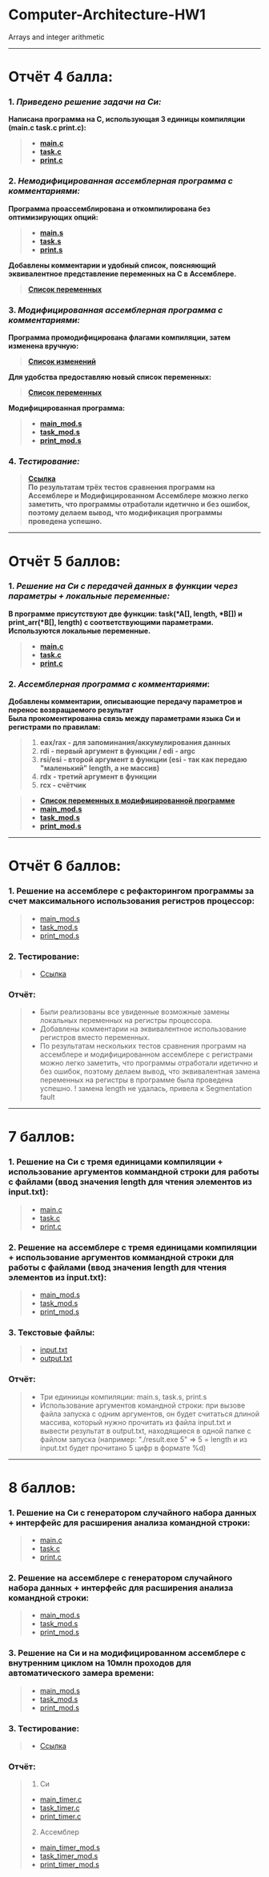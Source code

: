# Computer-Architecture-HW1
Arrays and integer arithmetic <br/>

----

# Отчёт 4 балла:
### 1. _Приведено решение задачи на Cи:_
__Написана программа на С, использующая 3 единицы компиляции (main.c task.c print.c):__
> * [__main.c__](https://github.com/ArtemFed/Computer-Architecture-HW1/blob/1b666c6c6c8fda0c04d10f0160e4615a3ae3f59c/C%20Files/main.c)
> * [__task.c__](https://github.com/ArtemFed/Computer-Architecture-HW1/blob/1b666c6c6c8fda0c04d10f0160e4615a3ae3f59c/C%20Files/task.c)
> * [__print.c__](https://github.com/ArtemFed/Computer-Architecture-HW1/blob/1b666c6c6c8fda0c04d10f0160e4615a3ae3f59c/C%20Files/print.c)

### 2. _Немодифицированная ассемблерная программа с комментариями:_
__Программа проассемблирована и откомпилирована без оптимизирующих опций:__
> * [__main.s__](https://github.com/ArtemFed/Computer-Architecture-HW1/blob/1b666c6c6c8fda0c04d10f0160e4615a3ae3f59c/Assembler/main.s)
> * [__task.s__](https://github.com/ArtemFed/Computer-Architecture-HW1/blob/1b666c6c6c8fda0c04d10f0160e4615a3ae3f59c/Assembler/task.s)
> * [__print.s__](https://github.com/ArtemFed/Computer-Architecture-HW1/blob/1b666c6c6c8fda0c04d10f0160e4615a3ae3f59c/Assembler/print.s)

__Добавлены комментарии и удобный список, поясняющий эквивалентное представление переменных на С в Ассемблере.__
> [__Список переменных__](https://github.com/ArtemFed/Computer-Architecture-HW1/blob/4a77f269eec74541d826cf8e578a482e3172365c/Assembler/variables.md)

### 3. _Модифицированная ассемблерная программа с комментариями:_
__Программа промодифицирована флагами компиляции, затем изменена вручную:__
> [__Список изменений__](https://github.com/ArtemFed/Computer-Architecture-HW1/blob/6c17edda1c5871b19e937e6682bb9f70a2a38ca7/Assembler_mod/Readme.md)

__Для удобства предоставляю новый список переменных:__
> [__Список переменных__](https://github.com/ArtemFed/Computer-Architecture-HW1/blob/575d07832ba26218638b2f5db34342c96f6c4b02/Assembler_mod/variables_mod.s)

__Модифицированная программа:__
> * [__main_mod.s__](https://github.com/ArtemFed/Computer-Architecture-HW1/blob/007c41d432d38f47f7290f8a19263a648a7b1b5b/Assembler_mod/main_mod.s)
> * [__task_mod.s__](https://github.com/ArtemFed/Computer-Architecture-HW1/blob/007c41d432d38f47f7290f8a19263a648a7b1b5b/Assembler_mod/task_mod.s)
> * [__print_mod.s__](https://github.com/ArtemFed/Computer-Architecture-HW1/blob/007c41d432d38f47f7290f8a19263a648a7b1b5b/Assembler_mod/print_mod.s)

### 4. _Тестирование:_
> [__Ссылка__](https://github.com/ArtemFed/Computer-Architecture-HW1/blob/85764be93cbb70bdb0302ecd95a2dd665eb67fdc/Tests.md) <br/>
> __По результатам трёх тестов сравнения программ на Ассемблере и Модифицированном Ассемблере можно легко заметить, что программы отработали идетично и без ошибок, поэтому делаем вывод, что модификация программы проведена успешно.__

---- 

# Отчёт 5 баллов:
### 1. _Решение на Cи с передачей данных в функции через параметры + локальные переменные:_
__В программе присутствуют две функции: task(*A[], length, *B[]) и print_arr(*B[], length) с соответствующими параметрами. Используются локальные переменные.__
> * [__main.c__](https://github.com/ArtemFed/Computer-Architecture-HW1/blob/1b666c6c6c8fda0c04d10f0160e4615a3ae3f59c/C%20Files/main.c)
> * [__task.c__](https://github.com/ArtemFed/Computer-Architecture-HW1/blob/1b666c6c6c8fda0c04d10f0160e4615a3ae3f59c/C%20Files/task.c)
> * [__print.c__](https://github.com/ArtemFed/Computer-Architecture-HW1/blob/1b666c6c6c8fda0c04d10f0160e4615a3ae3f59c/C%20Files/print.c)

### 2. _Ассемблерная программа с комментариями_:
__Добавлены комментарии, описывающие передачу параметров и перенос возвращаемого результат__ <br/>
__Была прокоментированна связь между параметрами языка Си и регистрами по правилам:__ <br/>
> 1)  __eax/rax - для запоминания/аккумулирования данных__
> 2)  __rdi - первый аргумент в функции / edi - argc__
> 3)  __rsi/esi - второй аргумент в функции (esi - так как передаю "маленький" length, а не массив)__
> 4)  __rdx - третий аргумент в функции__
> 5)  __rcx - счётчик__

> * [__Список переменных в модифицированной программе__](https://github.com/ArtemFed/Computer-Architecture-HW1/blob/575d07832ba26218638b2f5db34342c96f6c4b02/Assembler_mod/variables_mod.s)
> * [__main_mod.s__](https://github.com/ArtemFed/Computer-Architecture-HW1/blob/007c41d432d38f47f7290f8a19263a648a7b1b5b/Assembler_mod/main_mod.s)
> * [__task_mod.s__](https://github.com/ArtemFed/Computer-Architecture-HW1/blob/007c41d432d38f47f7290f8a19263a648a7b1b5b/Assembler_mod/task_mod.s)
> * [__print_mod.s__](https://github.com/ArtemFed/Computer-Architecture-HW1/blob/007c41d432d38f47f7290f8a19263a648a7b1b5b/Assembler_mod/print_mod.s)

---- 

# Отчёт 6 баллов:
### 1. Решение на ассемблере с рефакторингом программы за счет максимального использования регистров процессор: <br/>
> * [main_mod.s](https://github.com/ArtemFed/Computer-Architecture-HW1/blob/007c41d432d38f47f7290f8a19263a648a7b1b5b/Assembler_mod/main_mod.s) <br/>
> * [task_mod.s](https://github.com/ArtemFed/Computer-Architecture-HW1/blob/007c41d432d38f47f7290f8a19263a648a7b1b5b/Assembler_mod/task_mod.s) <br/>
> * [print_mod.s](https://github.com/ArtemFed/Computer-Architecture-HW1/blob/007c41d432d38f47f7290f8a19263a648a7b1b5b/Assembler_mod/print_mod.s) <br/>

### 2. Тестирование:
> * [Ссылка](https://github.com/ArtemFed/Computer-Architecture-HW1/blob/85764be93cbb70bdb0302ecd95a2dd665eb67fdc/Tests.md)

### Отчёт:
> * Были реализованы все увиденные возможные замены локальных переменных на регистры процессора.
> * Добавлены комментарии на эквивалентное использование регистров вместо переменных.
> * По результатам нескольких тестов сравнения программ на ассемблере и модифицированном ассемблере с регистрами можно легко заметить, что программы отработали идетично и без ошибок, поэтому делаем вывод, что эквивалентная замена переменных на регистры в программе была проведена успешно.
    ! замена length не удалась, привела к Segmentation fault

---- 

# 7 баллов:
### 1. Решение на Cи с тремя единицами компиляции + использование аргументов коммандной строки для работы с файлами (ввод значения length для чтения элементов из input.txt): <br/>
> * [main.c](https://github.com/ArtemFed/Computer-Architecture-HW1/blob/1b666c6c6c8fda0c04d10f0160e4615a3ae3f59c/C%20Files/main.c) <br/>
> * [task.c](https://github.com/ArtemFed/Computer-Architecture-HW1/blob/1b666c6c6c8fda0c04d10f0160e4615a3ae3f59c/C%20Files/task.c) <br/>
> * [print.c](https://github.com/ArtemFed/Computer-Architecture-HW1/blob/1b666c6c6c8fda0c04d10f0160e4615a3ae3f59c/C%20Files/print.c) <br/>

### 2. Решение на ассемблере с тремя единицами компиляции + использование аргументов коммандной строки для работы с файлами (ввод значения length для чтения элементов из input.txt): <br/>
> * [main_mod.s](https://github.com/ArtemFed/Computer-Architecture-HW1/blob/007c41d432d38f47f7290f8a19263a648a7b1b5b/Assembler_mod/main_mod.s) <br/>
> * [task_mod.s](https://github.com/ArtemFed/Computer-Architecture-HW1/blob/007c41d432d38f47f7290f8a19263a648a7b1b5b/Assembler_mod/task_mod.s) <br/>
> * [print_mod.s](https://github.com/ArtemFed/Computer-Architecture-HW1/blob/007c41d432d38f47f7290f8a19263a648a7b1b5b/Assembler_mod/print_mod.s) <br/>

### 3. Текстовые файлы:
> * [input.txt](https://github.com/ArtemFed/Computer-Architecture-HW1/blob/ecb520bb4c843236661b8e5bbb28120a8ceb83bb/Assembler_mod/input.txt)
> * [output.txt](https://github.com/ArtemFed/Computer-Architecture-HW1/blob/ecb520bb4c843236661b8e5bbb28120a8ceb83bb/Assembler_mod/output.txt)

### Отчёт:
> * Три единиицы компиляции: main.s, task.s, print.s
> * Использование аргументов командной строки: 
>   при вызове файла запуска с одним аргументов, он будет считаться длиной массива, который нужно прочитать из файла input.txt и вывести результат в output.txt, находящиеся в одной папке с файлом запуска (например: "./result.exe 5" => 5 = length и из input.txt будет прочитано 5 цифр в формате %d)

---- 

# 8 баллов:
### 1. Решение на Cи c генератором случайного набора данных + интерфейс для расширения анализа командной строки: <br/>
> * [main.c](https://github.com/ArtemFed/Computer-Architecture-HW1/blob/1b666c6c6c8fda0c04d10f0160e4615a3ae3f59c/C%20Files/main.c) <br/>
> * [task.c](https://github.com/ArtemFed/Computer-Architecture-HW1/blob/1b666c6c6c8fda0c04d10f0160e4615a3ae3f59c/C%20Files/task.c) <br/>
> * [print.c](https://github.com/ArtemFed/Computer-Architecture-HW1/blob/1b666c6c6c8fda0c04d10f0160e4615a3ae3f59c/C%20Files/print.c) <br/>

### 2. Решение на ассемблере c генератором случайного набора данных + интерфейс для расширения анализа командной строки: <br/>
> * [main_mod.s](https://github.com/ArtemFed/Computer-Architecture-HW1/blob/007c41d432d38f47f7290f8a19263a648a7b1b5b/Assembler_mod/main_mod.s) <br/>
> * [task_mod.s](https://github.com/ArtemFed/Computer-Architecture-HW1/blob/007c41d432d38f47f7290f8a19263a648a7b1b5b/Assembler_mod/task_mod.s) <br/>
> * [print_mod.s](https://github.com/ArtemFed/Computer-Architecture-HW1/blob/007c41d432d38f47f7290f8a19263a648a7b1b5b/Assembler_mod/print_mod.s) <br/>

### 3. Решение на Си и на модифицированном ассемблере c внутренним циклом на 10млн проходов для автоматического замера времени: <br/>
> * [main_mod.s](https://github.com/ArtemFed/Computer-Architecture-HW1/blob/007c41d432d38f47f7290f8a19263a648a7b1b5b/Assembler_mod/main_mod.s) <br/>
> * [task_mod.s](https://github.com/ArtemFed/Computer-Architecture-HW1/blob/007c41d432d38f47f7290f8a19263a648a7b1b5b/Assembler_mod/task_mod.s) <br/>
> * [print_mod.s](https://github.com/ArtemFed/Computer-Architecture-HW1/blob/007c41d432d38f47f7290f8a19263a648a7b1b5b/Assembler_mod/print_mod.s) <br/>

### 3. Тестирование:
> * [Ссылка](https://github.com/ArtemFed/Computer-Architecture-HW1/blob/85764be93cbb70bdb0302ecd95a2dd665eb67fdc/Tests.md)

### Отчёт:
> 1) Си <br/>
> *  [main_timer.c](https://github.com/ArtemFed/Computer-Architecture-HW1/blob/a4284b2c0403014bc348586de4a4cc1220adbc69/C%20Files_timer/main_timer.c)
> *  [task_timer.c](https://github.com/ArtemFed/Computer-Architecture-HW1/blob/a4284b2c0403014bc348586de4a4cc1220adbc69/C%20Files_timer/task_timer.c)
> *  [print_timer.c](https://github.com/ArtemFed/Computer-Architecture-HW1/blob/a4284b2c0403014bc348586de4a4cc1220adbc69/C%20Files_timer/print_timer.c)
> 2) Ассемблер <br/>
> *  [main_timer_mod.s](https://github.com/ArtemFed/Computer-Architecture-HW1/blob/bc4390dae62c42cecbaa919392cf45773e6fd85e/Assembler_timer/main_timer_mod.s)
> *  [task_timer_mod.s](https://github.com/ArtemFed/Computer-Architecture-HW1/blob/bc4390dae62c42cecbaa919392cf45773e6fd85e/Assembler_timer/task_timer_mod.s)
> *  [print_timer_mod.s](https://github.com/ArtemFed/Computer-Architecture-HW1/blob/bc4390dae62c42cecbaa919392cf45773e6fd85e/Assembler_timer/print_timer_mod.s)

